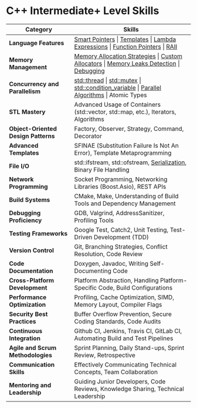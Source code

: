 # C++ Intermediate+ Level Skills

| Category                            | Skills                                                                               |
|-------------------------------------|--------------------------------------------------------------------------------------|
| **Language Features**               | [Smart Pointers](tests/cpp/smart_pointers.cpp) \| [Templates](tests/cpp/templates.cpp) \| [Lambda Expressions](tests/cpp/lambdas.cpp) \| [Function Pointers](tests/cpp/function_pointers.cpp) \| [RAII](tests/cpp/RAII.cpp) |
| **Memory Management**               | [Memory Allocation Strategies](tests/cpp/memory_allocation.cpp) \| [Custom Allocators](tests/cpp/custom_allocators.cpp) \| [Memory Leaks Detection](tests/cpp/memory_leak_detection.cpp) \| [Debugging](tests/cpp/debugging.cpp) |
| **Concurrency and Parallelism**     | [std::thread](tests/cpp/thread.cpp) \| [std::mutex](tests/cpp/mutex.cpp) \| [std::condition_variable](tests/cpp/condition_variable.cpp) \| [Parallel Algorithms](tests/cpp/parallel_algorithms.cpp) \| Atomic Types  |
| **STL Mastery**                     | Advanced Usage of Containers (std::vector, std::map, etc.), Iterators, Algorithms    |
| **Object-Oriented Design Patterns** | Factory, Observer, Strategy, Command, Decorator                                      |
| **Advanced Templates**              | SFINAE (Substitution Failure Is Not An Error), Template Metaprogramming              |
| **File I/O**                        | std::ifstream, std::ofstream, [Serialization](tests/cpp/serialization.cpp), Binary File Handling                   |
| **Network Programming**             | Socket Programming, Networking Libraries (Boost.Asio), REST APIs                      |
| **Build Systems**                   | CMake, Make, Understanding of Build Tools and Dependency Management                 |
| **Debugging Proficiency**           | GDB, Valgrind, AddressSanitizer, Profiling Tools                                     |
| **Testing Frameworks**               | Google Test, Catch2, Unit Testing, Test-Driven Development (TDD)                      |
| **Version Control**                 | Git, Branching Strategies, Conflict Resolution, Code Review                          |
| **Code Documentation**              | Doxygen, Javadoc, Writing Self-Documenting Code                                       |
| **Cross-Platform Development**       | Platform Abstraction, Handling Platform-Specific Code, Build Configurations        |
| **Performance Optimization**        | Profiling, Cache Optimization, SIMD, Memory Layout, Compiler Flags                    |
| **Security Best Practices**         | Buffer Overflow Prevention, Secure Coding Standards, Code Audits                      |
| **Continuous Integration**          | Github CI, Jenkins, Travis CI, GitLab CI, Automating Build and Test Pipelines         |
| **Agile and Scrum Methodologies**   | Sprint Planning, Daily Stand-ups, Sprint Review, Retrospective                        |
| **Communication Skills**            | Effectively Communicating Technical Concepts, Team Collaboration                       |
| **Mentoring and Leadership**        | Guiding Junior Developers, Code Reviews, Knowledge Sharing, Technical Leadership    |

